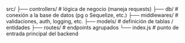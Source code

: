 src/
├── controllers/   # lógica de negocio (maneja requests)
├── db/            # conexión a la base de datos (pg o Sequelize, etc.)
├── middlewares/   # validaciones, auth, logging, etc.
├── models/        # definición de tablas / entidades
├── routes/        # endpoints agrupados
└── index.js       # punto de entrada principal del backend
